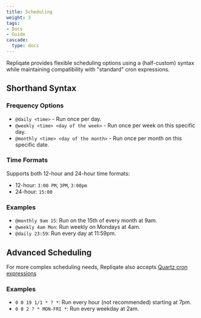 ```yaml
---
title: Scheduling
weight: 3
tags:
- Docs
- Guide
cascade:
  type: docs
---
```


Repliqate provides flexible scheduling options using a (half-custom) syntax while maintaining compatibility with "standard" cron expressions.

## Shorthand Syntax
### Frequency Options
- `@daily <time>` - Run once per day.
- `@weekly <time> <day of the week>` - Run once per week on this specific day.
- `@monthly <time> <day of the month>` - Run once per month on this specific date.

### Time Formats
Supports both 12-hour and 24-hour time formats:
- 12-hour: `3:00 PM`, `3PM`, `3:00pm`
- 24-hour: `15:00`

### Examples
- `@monthly 9am 15`: Run on the 15th of every month at 9am.
- `@weekly 4am Mon`: Run weekly on Mondays at 4am.
- `@daily 23:59`: Run every day at 11:59pm.

## Advanced Scheduling
For more complex scheduling needs, Repliqate also accepts [Quartz cron expressions](http://www.cronmaker.com)

### Examples
- `0 0 19 1/1 * ? *`: Run every hour (not recommended) starting at 7pm.
- `0 0 2 ? * MON-FRI *`: Run every weekday at 2am.